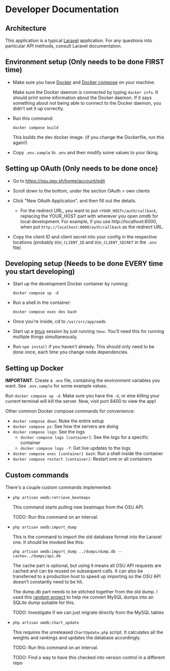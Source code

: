 # Developer Documentation

## Architecture

This application is a typical [Laravel] application. For any questions into
particular API methods, consult Laravel documentation.

[laravel]: https://laravel.com

## Environment setup (Only needs to be done FIRST time)

- Make sure you have [Docker] and [Docker compose] on your machine.

  [docker]: https://docs.docker.com/get-docker
  [docker compose]: https://docs.docker.com/compose

  Make sure the Docker daemon is connected by typing `docker info`. It should
  print some information about the Docker daemon. If it says something about not
  being able to connect to the Docker daemon, you didn't set it up correctly.

- Run this command:
 
      docker compose build

  This builds the dev docker image. (if you change the Dockerfile, run this
  again!)

- Copy `.env.sample` to `.env` and then modify some values to your liking.

## Setting up OAuth (Only needs to be done once)

- Go to https://osu.ppy.sh/home/account/edit

- Scroll down to the bottom, under the section OAuth > own clients

- Click "New OAuth Application", and then fill out the details.
  - For the redirect URL, you want to put `<YOUR_HOST>/auth/callback`, replacing
      the YOUR_HOST part with wherever you open omdb for local development. For
      example, if you use http://localhost:8000, when put
      `http://localhost:8000/auth/callback` as the redirect URL.

- Copy the client ID and client secret into your config in the respective
    locations (probably `OSU_CLIENT_ID` and `OSU_CLIENT_SECRET` in the `.env`
    file)

## Developing setup (Needs to be done EVERY time you start developing)

- Start up the development Docker container by running:

      docker compose up -d

- Run a shell in the container:

      docker compose exec dev bash

- Once you're inside, cd to `/usr/src/app/omdb`.

- Start up a [tmux] session by just running `tmux`. You'll
    need this for running multiple things simultaneously.

  [tmux]: https://github.com/tmux/tmux/wiki

- Run `npm install` if you haven't already. This should only need to be done
    once, each time you change node dependencies.

## Setting up Docker

**IMPORTANT.** Create a `.env` file, containing the environment variables you
want. See `.env.sample` for some example values.

Run `docker compose up -d`. Make sure you have the `-d`, or else killing your
current terminal will kill the server. Now, visit port 8400 to view the app!

Other common Docker compose commands for convenience:

- `docker compose down`: Nuke the entire setup
- `docker compose ps`: See how the servers are doing
- `docker compose logs`: See the logs
  - `docker compose logs [container]`: See the logs for a specific container
  - `docker compose logs -f`: Get live updates to the logs
- `docker compose exec [container] bash`: Run a shell inside the container
- `docker compose restart [container]`: Restart one or all containers

## Custom commands

There's a couple custom commands implemented:

- `php artisan omdb:retrieve_beatmaps`

  This command starts pulling new beatmaps from the OSU API.

  TODO: Run this command on an interval.

- `php artisan omdb:import_dump`

  This is the command to import the old database format into the Laravel one. It
  should be invoked like this:

      php artisan omdb:import_dump ../dumps/dump.db --cache=../dumps/api.db

  The cache part is optional, but using it means all OSU API requests are cached
  and can be reused on subsequent calls. It can also be transferred to a
  production host to speed up importing so the OSU API doesn't constantly need
  to be hit.

  The dump.db part needs to be stitched together from the old dump. I used this
  [random project][mysql2sqlite] to help me convert MySQL dumps into an SQLite
  dump suitable for this.

  [mysql2sqlite]: https://github.com/dumblob/mysql2sqlite

  TODO: Investigate if we can just migrate directly from the MySQL tables

- `php artisan omdb:chart_update`

  This requires the unreleased `ChartUpdate.php` script. It calculates all the
  weights and rankings and updates the database accordingly.

  TODO: Run this command on an interval.

  TODO: Find a way to have this checked into version control in a different repo

